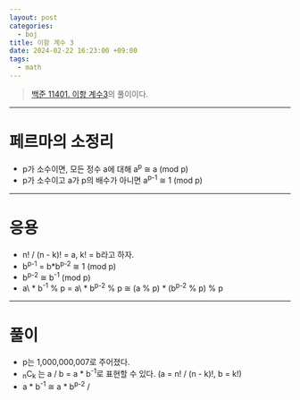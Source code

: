 ```yaml
---
layout: post
categories:
  - boj
title: 이항 계수 3
date: 2024-02-22 16:23:00 +09:00
tags:
  - math
---
```


>[백준 11401. 이항 계수3]()의 풀이이다.

---

# 페르마의 소정리
- p가 소수이면, 모든 정수 a에 대해 a<sup>p</sup> ≅ a (mod p)
- p가 소수이고 a가 p의 배수가 아니면 a<sup>p-1</sup> ≅ 1 (mod p)

---

# 응용
- n! / (n - k)! = a, k! = b라고 하자.
- b<sup>p-1</sup> = b\*b<sup>p-2</sup> ≅ 1 (mod p)
- b<sup>p-2</sup> ≅ b<sup>-1</sup> (mod p)
- a\ * b<sup>-1</sup> % p = a\ * b<sup>p-2</sup>  % p ≅ (a % p) \* (b<sup>p-2</sup>  % p) % p

---

# 풀이
- p는 1,000,000,007로 주어졌다.
- <sub>n</sub>C<sub>k</sub> 는 a / b = a \* b<sup>-1</sup>로 표현할 수 있다. (a = n! / (n - k)!, b = k!)
- a \* b<sup>-1</sup> ≅ a \* b<sup>p-2</sup> / 